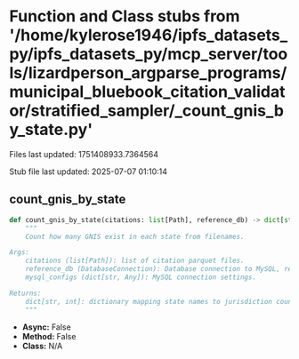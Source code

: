 # Function and Class stubs from '/home/kylerose1946/ipfs_datasets_py/ipfs_datasets_py/mcp_server/tools/lizardperson_argparse_programs/municipal_bluebook_citation_validator/stratified_sampler/_count_gnis_by_state.py'

Files last updated: 1751408933.7364564

Stub file last updated: 2025-07-07 01:10:14

## count_gnis_by_state

```python
def count_gnis_by_state(citations: list[Path], reference_db) -> dict[str, int]:
    """
    Count how many GNIS exist in each state from filenames.

Args:
    citations (list[Path]): list of citation parquet files.
    reference_db (DatabaseConnection): Database connection to MySQL, reference database.
    mysql_configs (dict[str, Any]): MySQL connection settings.

Returns:
    dict[str, int]: dictionary mapping state names to jurisdiction counts.
    """
```
* **Async:** False
* **Method:** False
* **Class:** N/A
